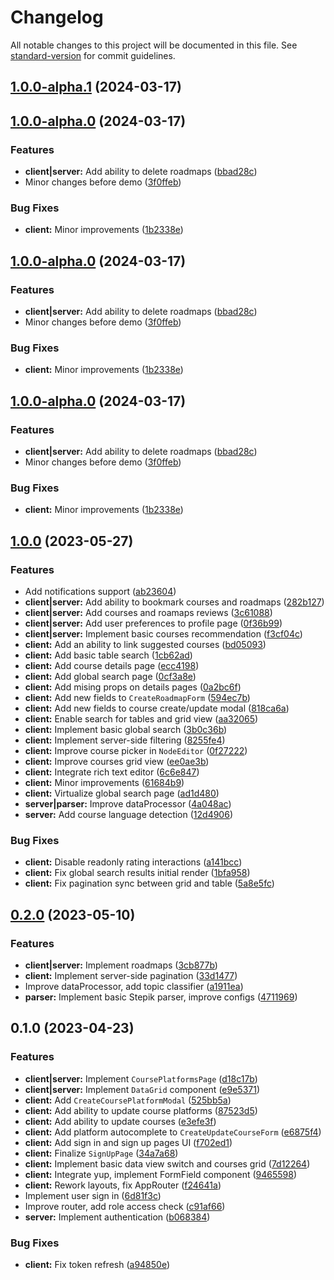# Changelog

All notable changes to this project will be documented in this file. See [standard-version](https://github.com/conventional-changelog/standard-version) for commit guidelines.

## [1.0.0-alpha.1](https://github.com/FloydanTheBeast/diploma/compare/v1.0.0-alpha.0...v1.0.0-alpha.1) (2024-03-17)

## [1.0.0-alpha.0](https://github.com/FloydanTheBeast/diploma/compare/v1.0.0...v1.0.0-alpha.0) (2024-03-17)


### Features

* **client|server:** Add ability to delete roadmaps ([bbad28c](https://github.com/FloydanTheBeast/diploma/commit/bbad28cdea534d8785ad5f1e0dae70414e7267d7))
* Minor changes before demo ([3f0ffeb](https://github.com/FloydanTheBeast/diploma/commit/3f0ffeb067f070d8a91ba7ae87d6c99c666f0c64))


### Bug Fixes

* **client:** Minor improvements ([1b2338e](https://github.com/FloydanTheBeast/diploma/commit/1b2338e049208f8732a5e3ab2671fc2a0aba201b))

## [1.0.0-alpha.0](https://github.com/FloydanTheBeast/diploma/compare/v1.0.0...v1.0.0-alpha.0) (2024-03-17)


### Features

* **client|server:** Add ability to delete roadmaps ([bbad28c](https://github.com/FloydanTheBeast/diploma/commit/bbad28cdea534d8785ad5f1e0dae70414e7267d7))
* Minor changes before demo ([3f0ffeb](https://github.com/FloydanTheBeast/diploma/commit/3f0ffeb067f070d8a91ba7ae87d6c99c666f0c64))


### Bug Fixes

* **client:** Minor improvements ([1b2338e](https://github.com/FloydanTheBeast/diploma/commit/1b2338e049208f8732a5e3ab2671fc2a0aba201b))

## [1.0.0-alpha.0](https://github.com/FloydanTheBeast/diploma/compare/v1.0.0...v1.0.0-alpha.0) (2024-03-17)


### Features

* **client|server:** Add ability to delete roadmaps ([bbad28c](https://github.com/FloydanTheBeast/diploma/commit/bbad28cdea534d8785ad5f1e0dae70414e7267d7))
* Minor changes before demo ([3f0ffeb](https://github.com/FloydanTheBeast/diploma/commit/3f0ffeb067f070d8a91ba7ae87d6c99c666f0c64))


### Bug Fixes

* **client:** Minor improvements ([1b2338e](https://github.com/FloydanTheBeast/diploma/commit/1b2338e049208f8732a5e3ab2671fc2a0aba201b))

## [1.0.0](https://github.com/FloydanTheBeast/diploma/compare/v0.2.0...v1.0.0) (2023-05-27)


### Features

* Add notifications support ([ab23604](https://github.com/FloydanTheBeast/diploma/commit/ab236048745f5e3aed049ae1693c1ab444e9295e))
* **client|server:** Add ability to bookmark courses and roadmaps ([282b127](https://github.com/FloydanTheBeast/diploma/commit/282b127468825e26799df18b472e631d45b07ed9))
* **client|server:** Add courses and roamaps reviews ([3c61088](https://github.com/FloydanTheBeast/diploma/commit/3c61088b32b8752d6754e2592eb9c0b800e625aa))
* **client|server:** Add user preferences to profile page ([0f36b99](https://github.com/FloydanTheBeast/diploma/commit/0f36b994101ba9dcf4db3d5035955ab3342fc1f4))
* **client|server:** Implement basic courses recommendation ([f3cf04c](https://github.com/FloydanTheBeast/diploma/commit/f3cf04c16ee174f81376a0512f33fdc69be22dd5))
* **client:** Add an ability to link suggested courses ([bd05093](https://github.com/FloydanTheBeast/diploma/commit/bd05093580c71fac86a5b1b0632af230b0b4c6d1))
* **client:** Add basic table search ([1cb62ad](https://github.com/FloydanTheBeast/diploma/commit/1cb62ada0c05001788784c96c99df185546d1c17))
* **client:** Add course details page ([ecc4198](https://github.com/FloydanTheBeast/diploma/commit/ecc4198dea22de5a8133799977f1ac31a4b75347))
* **client:** Add global search page ([0cf3a8e](https://github.com/FloydanTheBeast/diploma/commit/0cf3a8e0acff4fd04732c2ff47237da3a23da23f))
* **client:** Add mising props on details pages ([0a2bc6f](https://github.com/FloydanTheBeast/diploma/commit/0a2bc6fd422c59ce0484296c11f4ff802a7916a9))
* **client:** Add new fields to `CreateRoadmapForm` ([594ec7b](https://github.com/FloydanTheBeast/diploma/commit/594ec7b3c34b36cc2860db3a7c9623d729ca84fc))
* **client:** Add new fields to course create/update modal ([818ca6a](https://github.com/FloydanTheBeast/diploma/commit/818ca6a039db5e6bf9834785bd9d282b4b82c31e))
* **client:** Enable search for tables and grid view ([aa32065](https://github.com/FloydanTheBeast/diploma/commit/aa32065f2cbb32da9a55037d1ed6b5e202923421))
* **client:** Implement basic global search ([3b0c36b](https://github.com/FloydanTheBeast/diploma/commit/3b0c36b6a6f198cc842694e25124e7900122d50e))
* **client:** Implement server-side filtering ([8255fe4](https://github.com/FloydanTheBeast/diploma/commit/8255fe4d8fd4fe61d7646f28b7100b40a3deffe1))
* **client:** Improve course picker in `NodeEditor` ([0f27222](https://github.com/FloydanTheBeast/diploma/commit/0f2722273402022ede90fbf274691de81318660c))
* **client:** Improve courses grid view ([ee0ae3b](https://github.com/FloydanTheBeast/diploma/commit/ee0ae3bb55cdeee868ca818c5a1ec65ab613d9fb))
* **client:** Integrate rich text editor ([6c6e847](https://github.com/FloydanTheBeast/diploma/commit/6c6e847e191bd6f7e719ff2a6571bd48491bf6c5))
* **client:** Minor improvements ([61684b9](https://github.com/FloydanTheBeast/diploma/commit/61684b9220a902be461f45e1ba262d4c22572e4e))
* **client:** Virtualize global search page ([ad1d480](https://github.com/FloydanTheBeast/diploma/commit/ad1d480a2dccafaa60f0d44fc5ec580bea2944cf))
* **server|parser:** Improve dataProcessor ([4a048ac](https://github.com/FloydanTheBeast/diploma/commit/4a048acbe7d3c77996ce6a052838172e976b1573))
* **server:** Add course language detection ([12d4906](https://github.com/FloydanTheBeast/diploma/commit/12d4906d6dc552d85d9a69c5a3f87d31673860cb))


### Bug Fixes

* **client:** Disable readonly rating interactions ([a141bcc](https://github.com/FloydanTheBeast/diploma/commit/a141bcc779edd61545eb1dd831ee1cb1203edc21))
* **client:** Fix global search results initial render ([1bfa958](https://github.com/FloydanTheBeast/diploma/commit/1bfa9583e3d0ddb35872c94e38db48f3bb82d9bd))
* **client:** Fix pagination sync between grid and table ([5a8e5fc](https://github.com/FloydanTheBeast/diploma/commit/5a8e5fc6ed2a9da0dbdf19961eddda768a49dc3a))

## [0.2.0](https://github.com/FloydanTheBeast/diploma/compare/v0.1.0...v0.2.0) (2023-05-10)


### Features

* **client|server:** Implement roadmaps ([3cb877b](https://github.com/FloydanTheBeast/diploma/commit/3cb877b3c9179324114701b01f385523463a2b90))
* **client:** Implement server-side pagination ([33d1477](https://github.com/FloydanTheBeast/diploma/commit/33d1477cfee8237ea5692b1dc4ea1f2bdd6a795d))
* Improve dataProcessor, add topic classifier ([a1911ea](https://github.com/FloydanTheBeast/diploma/commit/a1911ea436bd90c6d46042b853650aa50b23dc65))
* **parser:** Implement basic Stepik parser, improve configs ([4711969](https://github.com/FloydanTheBeast/diploma/commit/4711969cd179cf97ba3b06ea3556f617bfd554a3))

## 0.1.0 (2023-04-23)

### Features

- **client|server:** Implement `CoursePlatformsPage` ([d18c17b](https://github.com/FloydanTheBeast/diploma/commit/d18c17b2cd02d14189f92c74aabc1bfd1446d616))
- **client|server:** Implement `DataGrid` component ([e9e5371](https://github.com/FloydanTheBeast/diploma/commit/e9e5371c2b0ec20f4981dd25a90771e34c089d31))
- **client:** Add `CreateCoursePlatformModal` ([525bb5a](https://github.com/FloydanTheBeast/diploma/commit/525bb5ab6e89bc2358df216ff2c768a9eaa0f66b))
- **client:** Add ability to update course platforms ([87523d5](https://github.com/FloydanTheBeast/diploma/commit/87523d5c114ff79dfe534ee57dd03de8283751ad))
- **client:** Add ability to update courses ([e3efe3f](https://github.com/FloydanTheBeast/diploma/commit/e3efe3fcf30ad654121015eb49167a961738ac9a))
- **client:** Add platform autocomplete to `CreateUpdateCourseForm` ([e6875f4](https://github.com/FloydanTheBeast/diploma/commit/e6875f466372b1b7c8e38887e897806d1f6410b0))
- **client:** Add sign in and sign up pages UI ([f702ed1](https://github.com/FloydanTheBeast/diploma/commit/f702ed11eb07032bcc34327d3635ab84c86860f6))
- **client:** Finalize `SignUpPage` ([34a7a68](https://github.com/FloydanTheBeast/diploma/commit/34a7a68d292297e27d0ffc8f1b5fdcafb39e485a))
- **client:** Implement basic data view switch and courses grid ([7d12264](https://github.com/FloydanTheBeast/diploma/commit/7d122641d7b02ef56cc9192dfcbd299f302c8547))
- **client:** Integrate yup, implement FormField component ([9465598](https://github.com/FloydanTheBeast/diploma/commit/94655989670184ecfbdf4b523c0362f66e9e5aa4))
- **client:** Rework layouts, fix AppRouter ([f24641a](https://github.com/FloydanTheBeast/diploma/commit/f24641aabc4983fc809cd759574b8642ccb4bab7))
- Implement user sign in ([6d81f3c](https://github.com/FloydanTheBeast/diploma/commit/6d81f3cca60dfbaaa9668139488f6aa9de5f7354))
- Improve router, add role access check ([c91af66](https://github.com/FloydanTheBeast/diploma/commit/c91af663f2fc525652693ad9057cc56e8874e595))
- **server:** Implement authentication ([b068384](https://github.com/FloydanTheBeast/diploma/commit/b068384d5667d78343bb4380edac71ee24f76054))

### Bug Fixes

- **client:** Fix token refresh ([a94850e](https://github.com/FloydanTheBeast/diploma/commit/a94850edcd3306784727b7ba33b34e9195202c0a))
